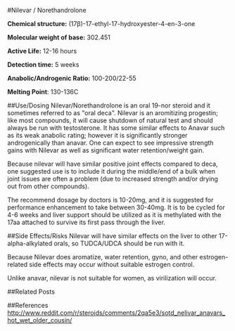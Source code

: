 #Nilevar / Norethandrolone

**Chemical structure:** (17β)-17-ethyl-17-hydroxyester-4-en-3-one 

**Molecular weight of base:** 302.451

**Active Life:** 12-16 hours

**Detection time:** 5 weeks

**Anabolic/Androgenic Ratio:** 100-200/22-55

**Melting Point**: 130-136C

##Use/Dosing
Nilevar/Norethandrolone  is an oral 19-nor steroid and it sometimes referred to as "oral deca".  Nilevar is an aromitizing progestin; like most compounds, it will cause shutdown of natural test and should always be run with testosterone.   It has some similar effects to Anavar such as its weak anabolic rating; however it is significantly stronger androgenically than anavar. One can expect to see impressive strength gains with Nilevar as well as significant water retention/weight gain.

Because nilevar will have similar positive joint effects compared to deca, one suggested use is to include it during the middle/end of a bulk when joint issues are often a problem (due to increased strength and/or drying out from other compounds). 

The recommend dosage by doctors is 10-20mg, and it is suggested for performance enhancement to take between 30-40mg. It is to be cycled for 4-6 weeks and liver support should be utilized as it is methylated with the 17aa attached to survive its first pass through the liver.

##Side Effects/Risks
Nilevar will have similar effects on the liver to other 17-alpha-alkylated orals, so TUDCA/UDCA should be run with it.  

Because Nilevar does aromatize, water retention, gyno, and other estrogen-related side effects may occur without suitable estrogen control.

Unlike anavar, nilevar is not suitable for women, as virilization will occur.

##Related Posts

##References
http://www.reddit.com/r/steroids/comments/2qa5e3/sotd_nelivar_anavars_hot_wet_older_cousin/